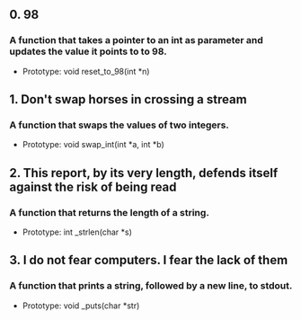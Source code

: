
## 0. 98

### A function that takes a pointer to an int as parameter and updates the value it points to to 98.

* Prototype: void reset_to_98(int *n)

## 1. Don't swap horses in crossing a stream

### A function that swaps the values of two integers.

* Prototype: void swap_int(int *a, int *b)

## 2. This report, by its very length, defends itself against the risk of being read

### A function that returns the length of a string.

* Prototype: int _strlen(char *s)

## 3. I do not fear computers. I fear the lack of them

### A function that prints a string, followed by a new line, to stdout.

* Prototype: void _puts(char *str)

